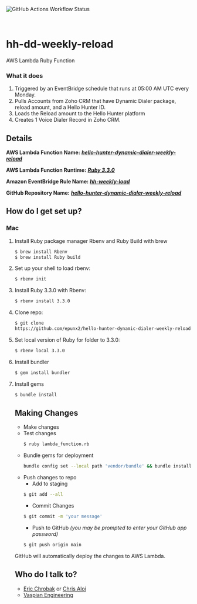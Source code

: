![GitHub Actions Workflow Status](https://img.shields.io/github/actions/workflow/status/epunx2/hello-hunter-dynamic-dialer-weekly-reload/main.yaml)

<br>

# hh-dd-weekly-reload

AWS Lambda Ruby Function

### What it does ###
1. Triggered by an EventBridge schedule that runs at 05:00 AM UTC every Monday.
2. Pulls Accounts from Zoho CRM that have Dynamic Dialer package, reload amount, and a Hello Hunter ID.
3. Loads the Reload amount to the Hello Hunter platform
4. Creates 1 Voice Dialer Record in Zoho CRM.

## Details ##

**AWS Lambda Function Name:**   ***[hello-hunter-dynamic-dialer-weekly-reload](https://us-east-1.console.aws.amazon.com/lambda/home?region=us-east-1#/functions/hello-hunter-dynamic-dialer-weekly-reload?newFunction=true&tab=code)***

**AWS Lambda Function Runtime:** ***[Ruby 3.3.0](https://docs.ruby-lang.org/en/3.3/)***

**Amazon EventBridge Rule Name:** ***[hh-weekly-load](https://us-east-1.console.aws.amazon.com/scheduler/home?region=us-east-1#schedules/default/hh-weekly-load)***

**GitHub Repository Name:**  ***[hello-hunter-dynamic-dialer-weekly-reload](https://github.com/epunx2/hh-dd-weekly-reload)***

## How do I get set up? ##

### Mac ###
1. Install Ruby package manager Rbenv and Ruby Build with brew
   ```bash
   $ brew install Rbenv
   $ brew install Ruby build
   ```
2. Set up your shell to load rbenv:
    ```bash
    $ rbenv init
    ```
3. Install Ruby 3.3.0 with Rbenv:
    ```bash
    $ rbenv install 3.3.0
    ```
4. Clone repo:
    ```bash
    $ git clone
    https://github.com/epunx2/hello-hunter-dynamic-dialer-weekly-reload.git
    ```
5. Set local version of Ruby for folder to 3.3.0:
   ```bash
   $ rbenv local 3.3.0
   ```
6. Install bundler
    ```bash
    $ gem install bundler
    ```
7. Install gems
    ```bash
    $ bundle install
    ```
    ## Making Changes ##
    * Make changes
    * Test changes
        ```bash
        $ ruby lambda_function.rb
        ```
    * Bundle gems for deployment
        ```bash
        bundle config set --local path 'vendor/bundle' && bundle install
        ```
    * Push changes to repo
      * Add to staging
      ```bash
      $ git add --all
      ```
      * Commit Changes
      ```bash
      $ git commit -m 'your message'
      ```
      * Push to GitHub *(you may be prompted to enter your GitHub app password)*
      ```bash
      $ git push origin main
      ```
    GitHub will automatically deploy the changes to AWS Lambda.

    ## Who do I talk to? ##

    * [Eric Chrobak](mailto:echrobak@vaspian.com) or [Chris Aloi](mailto:caloi@vaspian.com)
    * [Vaspian Engineering](mailto:engineering@vaspian.com)
